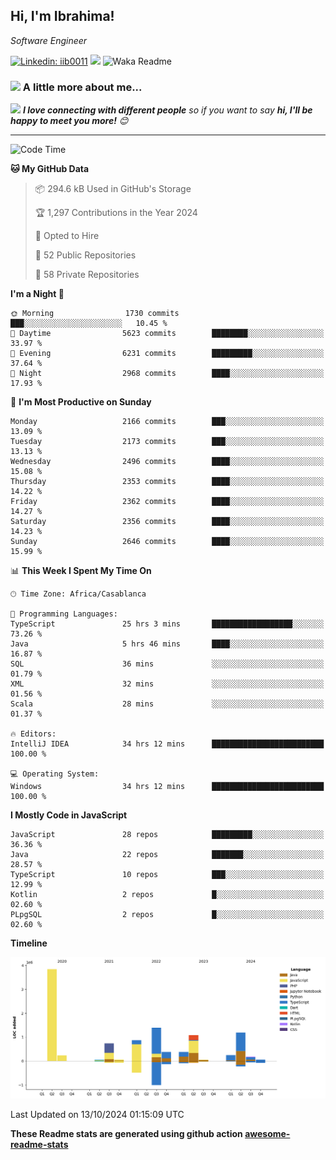 <h2>Hi, I'm Ibrahima! </h2>
<p><em>Software Engineer 
</em></p>


[![Linkedin: iib0011](https://img.shields.io/badge/-iib0011-blue?style=flat-square&logo=Linkedin&logoColor=white&link=https://www.linkedin.com/in/iib0011/)](https://www.linkedin.com/in/iib0011/)
![](https://visitor-badge.glitch.me/badge?page_id=iib0011)
![Waka Readme](https://github.com/iib0011/iib0011/workflows/Waka%20Readme/badge.svg)


### <img src="https://media.giphy.com/media/VgCDAzcKvsR6OM0uWg/giphy.gif" width="50"> A little more about me...  


<img src="https://media.giphy.com/media/LnQjpWaON8nhr21vNW/giphy.gif" width="60"> <em><b>I love connecting with different people</b> so if you want to say <b>hi, I'll be happy to meet you more!</b> 😊</em>

---
<!--START_SECTION:waka-->
![Code Time](http://img.shields.io/badge/Code%20Time-3%2C852%20hrs%2016%20mins-blue)

**🐱 My GitHub Data** 

> 📦 294.6 kB Used in GitHub's Storage 
 > 
> 🏆 1,297 Contributions in the Year 2024
 > 
> 💼 Opted to Hire
 > 
> 📜 52 Public Repositories 
 > 
> 🔑 58 Private Repositories 
 > 
**I'm a Night 🦉** 

```text
🌞 Morning                1730 commits        ███░░░░░░░░░░░░░░░░░░░░░░   10.45 % 
🌆 Daytime                5623 commits        ████████░░░░░░░░░░░░░░░░░   33.97 % 
🌃 Evening                6231 commits        █████████░░░░░░░░░░░░░░░░   37.64 % 
🌙 Night                  2968 commits        ████░░░░░░░░░░░░░░░░░░░░░   17.93 % 
```
📅 **I'm Most Productive on Sunday** 

```text
Monday                   2166 commits        ███░░░░░░░░░░░░░░░░░░░░░░   13.09 % 
Tuesday                  2173 commits        ███░░░░░░░░░░░░░░░░░░░░░░   13.13 % 
Wednesday                2496 commits        ████░░░░░░░░░░░░░░░░░░░░░   15.08 % 
Thursday                 2353 commits        ████░░░░░░░░░░░░░░░░░░░░░   14.22 % 
Friday                   2362 commits        ████░░░░░░░░░░░░░░░░░░░░░   14.27 % 
Saturday                 2356 commits        ████░░░░░░░░░░░░░░░░░░░░░   14.23 % 
Sunday                   2646 commits        ████░░░░░░░░░░░░░░░░░░░░░   15.99 % 
```


📊 **This Week I Spent My Time On** 

```text
🕑︎ Time Zone: Africa/Casablanca

💬 Programming Languages: 
TypeScript               25 hrs 3 mins       ██████████████████░░░░░░░   73.26 % 
Java                     5 hrs 46 mins       ████░░░░░░░░░░░░░░░░░░░░░   16.87 % 
SQL                      36 mins             ░░░░░░░░░░░░░░░░░░░░░░░░░   01.79 % 
XML                      32 mins             ░░░░░░░░░░░░░░░░░░░░░░░░░   01.56 % 
Scala                    28 mins             ░░░░░░░░░░░░░░░░░░░░░░░░░   01.37 % 

🔥 Editors: 
IntelliJ IDEA            34 hrs 12 mins      █████████████████████████   100.00 % 

💻 Operating System: 
Windows                  34 hrs 12 mins      █████████████████████████   100.00 % 
```

**I Mostly Code in JavaScript** 

```text
JavaScript               28 repos            █████████░░░░░░░░░░░░░░░░   36.36 % 
Java                     22 repos            ███████░░░░░░░░░░░░░░░░░░   28.57 % 
TypeScript               10 repos            ███░░░░░░░░░░░░░░░░░░░░░░   12.99 % 
Kotlin                   2 repos             █░░░░░░░░░░░░░░░░░░░░░░░░   02.60 % 
PLpgSQL                  2 repos             █░░░░░░░░░░░░░░░░░░░░░░░░   02.60 % 
```



**Timeline**

![Lines of Code chart](https://raw.githubusercontent.com/iib0011/iib0011/master/assets/bar_graph.png)


 Last Updated on 13/10/2024 01:15:09 UTC
<!--END_SECTION:waka-->

**These Readme stats are generated using github action [awesome-readme-stats](https://github.com/iib0011/waka-readme-stats)**
